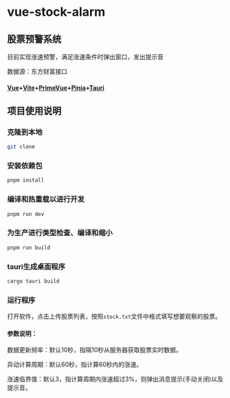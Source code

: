 # vue-stock-alarm

## 股票预警系统

目前实现涨速预警，满足涨速条件时弹出窗口，发出提示音

数据源：东方财富接口

#### [Vue](https://vuejs.org/)+[Vite](https://vitejs.dev/)+[PrimeVue](https://primevue.org/)+[Pinia](https://pinia.vuejs.org/)+[Tauri](https://tauri.app/)

## 项目使用说明

### 克隆到本地
```sh
git clone 
```
### 安装依赖包
```sh
pnpm install
```

### 编译和热重载以进行开发

```sh
pnpm run dev
```

### 为生产进行类型检查、编译和缩小

```sh
pnpm run build
```
### tauri生成桌面程序

```sh
cargo tauri build
```

### 运行程序

打开软件，点击上传股票列表，按照`stock.txt`文件中格式填写想要观察的股票。

#### 参数说明：

数据更新频率：默认10秒，指隔10秒从服务器获取股票实时数据。

异动计算周期：默认60秒，指计算60秒内的涨速。

涨速临界值：默认3，指计算周期内涨速超过3%，则弹出消息提示(手动关闭)以及提示音。
